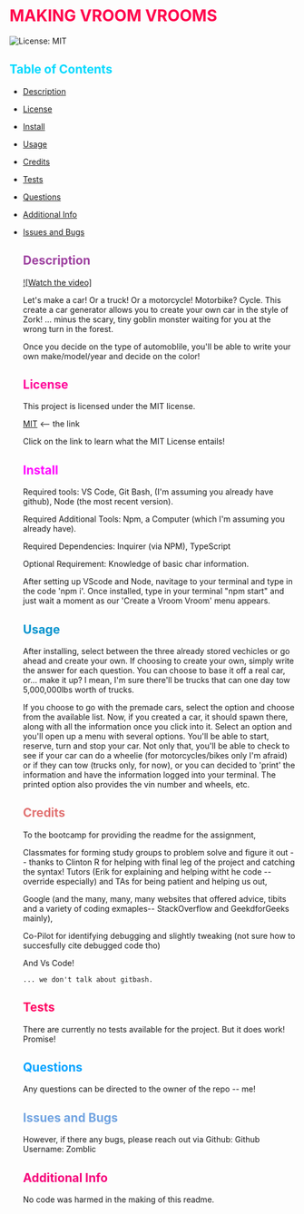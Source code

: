 # <span style="color:rgb(255, 0, 76);">MAKING VROOM VROOMS</span>
![License: MIT](./utils/MITBADGE.svg)
##  <span style="color:rgb(0, 217, 255);">Table of Contents</span>
- [Description](#description)
- [License](#license)
- [Install](#install)
- [Usage](#usage)
- [Credits](#credits)
- [Tests](#tests)
- [Questions](#questions)
- [Additional Info](#additional-info)
- [Issues and Bugs](#issues-and-bugs)
  

  ## <span style="color:rgb(158, 66, 160);">Description</span>

  [![Watch the video]](https://raw.githubusercontent.com/zomblic/makingacar/main/video/Example.mov)

  
  Let's make a car! Or a truck! Or a motorcycle! Motorbike? Cycle. This create a car generator allows you to create your own car in the style of Zork! ... minus the scary, tiny goblin monster waiting for you at the wrong turn in the forest. 

  Once you decide on the type of automoblile, you'll be able to write your own make/model/year and decide on the color!

  ## <span style="color:rgb(255, 0, 153);">License</span>
    This project is licensed under the MIT license.

    [MIT](https://opensource.org/licenses/MIT) <-- the link

  Click on the link to learn what the MIT License entails!

  ## <span style="color:rgb(255, 0, 255);">Install</span>
  Required tools: VS Code, Git Bash, (I'm assuming you already have github), Node (the most recent version).

  Required Additional Tools: Npm, a Computer (which I'm assuming you already have).

  Required Dependencies: Inquirer (via NPM), TypeScript

  Optional Requirement: Knowledge of basic char information.

  After setting up VScode and Node, navitage to your terminal and type in the code 'npm i'.
  Once installed, type in your terminal "npm start" and just wait a moment as our 'Create a Vroom Vroom' menu appears.

  ## <span style="color:rgb(0, 147, 206);">Usage</span>

  After installing, select between the three already stored vechicles or go ahead and create your own. 
  If choosing to create your own, simply write the answer for each question. You can choose to base it off a real car, or... make it up? I mean, I'm sure there'll be trucks that can one day tow 5,000,000lbs worth of trucks. 
  
  If you choose to go with the premade cars, select the option and choose from the available list. Now, if you created a car, it should spawn there, along with all the information once you click into it. Select an option and you'll open up a menu with several options. You'll be able to start, reserve, turn and stop your car. Not only that, you'll be able to check to see if your car can do a wheelie (for motorcycles/bikes only I'm afraid) or if they can tow (trucks only, for now), or you can decided to 'print' the information and have the information logged into your terminal. The printed option also provides the vin number and wheels, etc. 




  ## <span style="color:rgb(225, 112, 112);">Credits</span>
    To the bootcamp for providing the readme for the assignment,

    Classmates for forming study groups to problem solve and figure it out -- thanks to Clinton R for helping with final leg of  the project and catching the syntax!
    Tutors (Erik for explaining and helping witht he code -- override especially) and TAs for being patient and helping us out,

    Google (and the many, many, many websites that offered advice, tibits and a variety of coding exmaples-- StackOverflow and GeekdforGeeks mainly),

    Co-Pilot for identifying debugging and slightly tweaking (not sure how to succesfully cite debugged code tho)

    And Vs Code!
    
      ... we don't talk about gitbash.
  
  ## <span style="color:rgb(255, 0, 98);">Tests</span>

    There are currently no tests available for the project.
    But it does work! Promise!

  ## <span style="color:rgb(2, 162, 255);">Questions</span>

    Any questions can be directed to the owner of the repo -- me!

   ## <span style="color:rgb(112, 163, 225);">Issues and Bugs</span>

    However, if there any bugs, please reach out via Github:
    Github Username: Zomblic
 

  ## <span style="color:rgb(245, 0, 122);">Additional Info</span>

    No code was harmed in the making of this readme.
